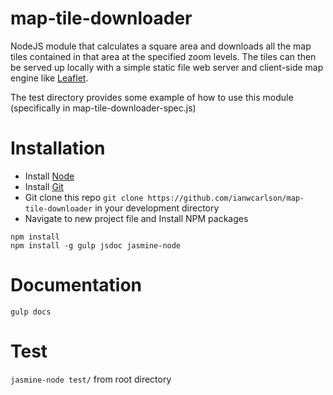 # map-tile-downloader

NodeJS module that calculates a square area and downloads all the map tiles contained in that area at the specified zoom levels.  The tiles can then be served up locally with a simple static file web server and client-side map engine like [Leaflet](http://leafletjs.com/). 

The test directory provides some example of how to use this module (specifically in map-tile-downloader-spec.js)

# Installation
- Install [Node](http://nodejs.org/)
- Install [Git](http://git-scm.com/book/en/v2/Getting-Started-Installing-Git)
- Git clone this repo `git clone https://github.com/ianwcarlson/map-tile-downloader` in your development directory
- Navigate to new project file and Install NPM packages
```
npm install
npm install -g gulp jsdoc jasmine-node
```

# Documentation
`gulp docs`

# Test
`jasmine-node test/` from root directory